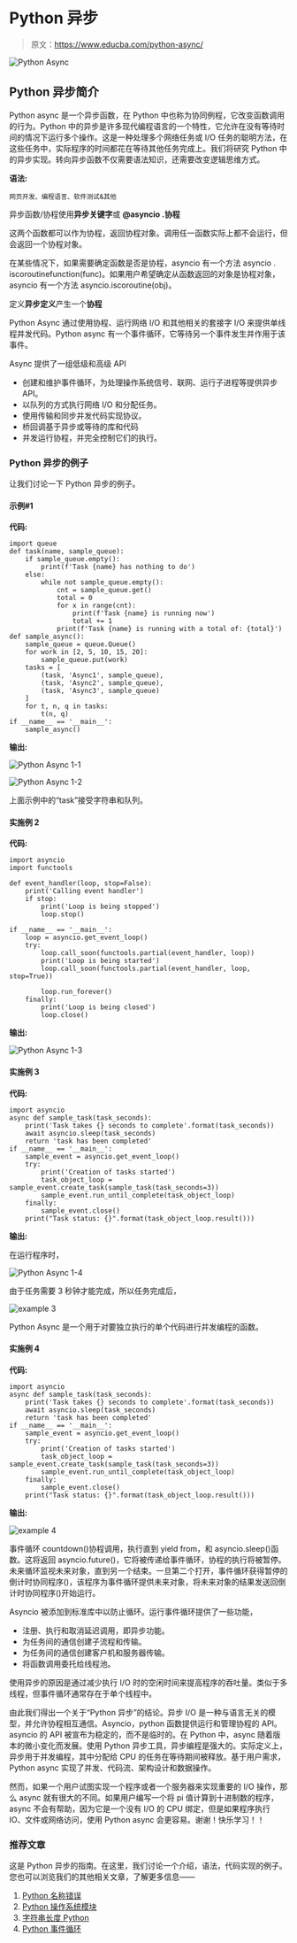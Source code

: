 # Python 异步

> 原文：<https://www.educba.com/python-async/>

![Python Async](img/7871c0ef73cff666614714a6c0800862.png)



## Python 异步简介

Python async 是一个异步函数，在 Python 中也称为协同例程，它改变函数调用的行为。Python 中的异步是许多现代编程语言的一个特性，它允许在没有等待时间的情况下运行多个操作。这是一种处理多个网络任务或 I/O 任务的聪明方法，在这些任务中，实际程序的时间都花在等待其他任务完成上。我们将研究 Python 中的异步实现。转向异步函数不仅需要语法知识，还需要改变逻辑思维方式。

**语法:**

<small>网页开发、编程语言、软件测试&其他</small>

异步函数/协程使用**异步关键字**或 **@asyncio .协程**

这两个函数都可以作为协程，返回协程对象。调用任一函数实际上都不会运行，但会返回一个协程对象。

在某些情况下，如果需要确定函数是否是协程，asyncio 有一个方法 asyncio . iscoroutinefunction(func)。如果用户希望确定从函数返回的对象是协程对象，asyncio 有一个方法 asyncio.iscoroutine(obj)。

定义**异步定义**产生一个**协程**

Python Async 通过使用协程、运行网络 I/O 和其他相关的套接字 I/O 来提供单线程并发代码。Python async 有一个事件循环，它等待另一个事件发生并作用于该事件。

Async 提供了一组低级和高级 API

*   创建和维护事件循环，为处理操作系统信号、联网、运行子进程等提供异步 API。
*   以队列的方式执行网络 I/O 和分配任务。
*   使用传输和同步并发代码实现协议。
*   桥回调基于异步或等待的库和代码
*   并发运行协程，并完全控制它们的执行。

### Python 异步的例子

让我们讨论一下 Python 异步的例子。

#### 示例#1

**代码:**

```
import queue
def task(name, sample_queue):
    if sample_queue.empty():
        print(f'Task {name} has nothing to do')
    else:
        while not sample_queue.empty():
            cnt = sample_queue.get()
            total = 0
            for x in range(cnt):
                print(f'Task {name} is running now')
                total += 1
            print(f'Task {name} is running with a total of: {total}')
def sample_async():
    sample_queue = queue.Queue()
    for work in [2, 5, 10, 15, 20]:
        sample_queue.put(work)
    tasks = [
        (task, 'Async1', sample_queue),
        (task, 'Async2', sample_queue),
        (task, 'Async3', sample_queue)
    ]
    for t, n, q in tasks:
        t(n, q)
if __name__ == '__main__':
    sample_async()
```

**输出:**

![Python Async 1-1](img/9cec209a49ae396173a78363aa67b6a5.png)



![Python Async 1-2](img/aa07ec6441a6f649c597ddc304fb93d3.png)



上面示例中的“task”接受字符串和队列。

#### 实施例 2

**代码:**

```
import asyncio
import functools

def event_handler(loop, stop=False):
    print('Calling event handler')
    if stop:
        print('Loop is being stopped')
        loop.stop()

if __name__ == '__main__':
    loop = asyncio.get_event_loop()
    try:
        loop.call_soon(functools.partial(event_handler, loop))
        print('Loop is being started')
        loop.call_soon(functools.partial(event_handler, loop, stop=True))

        loop.run_forever()
    finally:
        print('Loop is being closed')
        loop.close()
```

**输出:**

![Python Async 1-3](img/d4166cf62623d8f215df719803382f93.png)



#### 实施例 3

**代码:**

```
import asyncio
async def sample_task(task_seconds):
    print('Task takes {} seconds to complete'.format(task_seconds))
    await asyncio.sleep(task_seconds)
    return 'task has been completed'
if __name__ == '__main__':
    sample_event = asyncio.get_event_loop()
    try:
        print('Creation of tasks started')
        task_object_loop = sample_event.create_task(sample_task(task_seconds=3))
        sample_event.run_until_complete(task_object_loop)
    finally:
        sample_event.close()
    print("Task status: {}".format(task_object_loop.result()))
```

**输出:**

在运行程序时，

![Python Async 1-4](img/7c06efb17fd556c9ccc56c9fda978878.png)



由于任务需要 3 秒钟才能完成，所以任务完成后，

![example 3](img/567ad2697439c450b8b2434b9a82ca0c.png)



Python Async 是一个用于对要独立执行的单个代码进行并发编程的函数。

#### 实施例 4

**代码:**

```
import asyncio
async def sample_task(task_seconds):
    print('Task takes {} seconds to complete'.format(task_seconds))
    await asyncio.sleep(task_seconds)
    return 'task has been completed'
if __name__ == '__main__':
    sample_event = asyncio.get_event_loop()
    try:
        print('Creation of tasks started')
        task_object_loop = sample_event.create_task(sample_task(task_seconds=3))
        sample_event.run_until_complete(task_object_loop)
    finally:
        sample_event.close()
    print("Task status: {}".format(task_object_loop.result()))
```

**输出:**

![example 4](img/6f9f85a4b097db0c55fab4462c3be9a1.png)



事件循环 countdown()协程调用，执行直到 yield from，和 asyncio.sleep()函数。这将返回 asyncio.future()，它将被传递给事件循环，协程的执行将被暂停。未来循环监视未来对象，直到另一个结束。一旦第二个打开，事件循环获得暂停的倒计时协同程序()，该程序为事件循环提供未来对象，将未来对象的结果发送回倒计时协同程序()开始运行。

Asyncio 被添加到标准库中以防止循环。运行事件循环提供了一些功能，

*   注册、执行和取消延迟调用，即异步功能。
*   为任务间的通信创建子流程和传输。
*   为任务间的通信创建客户机和服务器传输。
*   将函数调用委托给线程池。

使用异步的原因是通过减少执行 I/O 时的空闲时间来提高程序的吞吐量。类似于多线程，但事件循环通常存在于单个线程中。

由此我们得出一个关于“Python 异步”的结论。异步 I/O 是一种与语言无关的模型，并允许协程相互通信。Asyncio，python 函数提供运行和管理协程的 API。asyncio 的 API 被宣布为稳定的，而不是临时的。在 Python 中，async 随着版本的微小变化而发展。使用 Python 异步工具，异步编程是强大的。实际定义上，异步用于并发编程，其中分配给 CPU 的任务在等待期间被释放。基于用户需求，Python async 实现了并发、代码流、架构设计和数据操作。

然而，如果一个用户试图实现一个程序或者一个服务器来实现重要的 I/O 操作，那么 async 就有很大的不同。如果用户编写一个将 pi 值计算到十进制数的程序，async 不会有帮助，因为它是一个没有 I/O 的 CPU 绑定，但是如果程序执行 IO、文件或网络访问，使用 Python async 会更容易。谢谢！快乐学习！！

### 推荐文章

这是 Python 异步的指南。在这里，我们讨论一个介绍，语法，代码实现的例子。您也可以浏览我们的其他相关文章，了解更多信息——

1.  [Python 名称错误](https://www.educba.com/python-nameerror/)
2.  [Python 操作系统模块](https://www.educba.com/python-os-module/)
3.  [字符串长度 Python](https://www.educba.com/string-length-python/)
4.  [Python 事件循环](https://www.educba.com/python-event-loop/)





